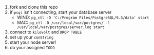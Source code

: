 1. fork and clone this repo
2. if `psql` isn't connecting, start your database server 
    - WIND: `pg_ctl -D 'C:/Program Files/PostgreSQL/9.6/data' start`
    - MAC: `pg_ctl -D /usr/local/var/postgres/ -l /usr/local/var/postgres/server.log start`
3. connect to `kilovolt` and `DROP TABLE`
4. set up your `conString`
5. start your node server!
6. do your assigned `TODO`